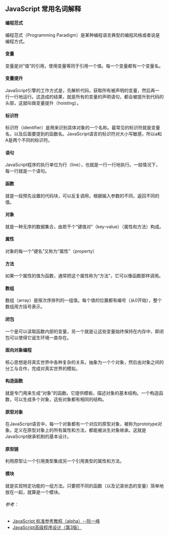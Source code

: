 ## JavaScript 常用名词解释

#### 编程范式
编程范式（Programming Paradigm）是某种编程语言典型的编程风格或者说是编程方式。
#### 变量
变量是对“值”的引用，使用变量等同于引用一个值。每一个变量都有一个变量名。

#### 变量提升
JavaScript引擎的工作方式是，先解析代码，获取所有被声明的变量，然后再一行一行地运行。这造成的结果，就是所有的变量的声明语句，都会被提升到代码的头部，这就叫做变量提升（hoisting）。

#### 标识符
标识符（identifier）是用来识别具体对象的一个名称。最常见的标识符就是变量名，以及后面要提到的函数名。JavaScript语言的标识符对大小写敏感，所以a和A是两个不同的标识符。

#### 语句
JavaScript程序的执行单位为行（line），也就是一行一行地执行。一般情况下，每一行就是一个语句。

#### 函数
就是一段预先设置的代码块，可以反复调用，根据输入参数的不同，返回不同的值。

#### 对象
就是一种无序的数据集合，由若干个“键值对”（key-value）（属性和方法）构成。

#### 属性
对象的每一个“键名”又称为“属性”（property）

#### 方法
如果一个属性的值为函数，通常把这个属性称为“方法”，它可以像函数那样调用。

#### 数组
数组（array）是按次序排列的一组值。每个值的位置都有编号（从0开始），整个数组用方括号表示。

#### 闭包
一个是可以读取函数内部的变量，另一个就是让这些变量始终保持在内存中，即闭包可以使得它诞生环境一直存在。

#### 面向对象编程
核心思想是将真实世界中各种复杂的关系，抽象为一个个对象，然后由对象之间的分工与合作，完成对真实世界的模拟。

#### 构造函数
就是专门用来生成“对象”的函数。它提供模板，描述对象的基本结构。一个构造函数，可以生成多个对象，这些对象都有相同的结构。

#### 原型对象
在JavaScript语言中，每一个对象都有一个对应的原型对象，被称为prototype对象。定义在原型对象上的所有属性和方法，都能被派生对象继承。这就是JavaScript继承机制的基本设计。

#### 原型链
利用原型让一个引用类型集成另一个引用类型的属性和方法。

#### 模块
就是实现特定功能的一组方法。只要把不同的函数（以及记录状态的变量）简单地放在一起，就算是一个模块。




###### 参考：
- [JavaScript 标准参考教程（alpha）--阮一峰](http://javascript.ruanyifeng.com/)
- [JavaScript高级程序设计（第3版）](https://book.douban.com/subject/10546125/)